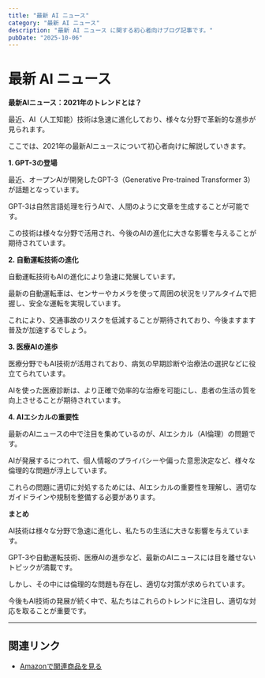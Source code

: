 ```yaml
---
title: "最新 AI ニュース"
category: "最新 AI ニュース"
description: "最新 AI ニュース に関する初心者向けブログ記事です。"
pubDate: "2025-10-06"
---
```


# 最新 AI ニュース

**最新AIニュース：2021年のトレンドとは？**

最近、AI（人工知能）技術は急速に進化しており、様々な分野で革新的な進歩が見られます。

ここでは、2021年の最新AIニュースについて初心者向けに解説していきます。



**1. GPT-3の登場**

最近、オープンAIが開発したGPT-3（Generative Pre-trained Transformer 3）が話題となっています。

GPT-3は自然言語処理を行うAIで、人間のように文章を生成することが可能です。

この技術は様々な分野で活用され、今後のAIの進化に大きな影響を与えることが期待されています。



**2. 自動運転技術の進化**

自動運転技術もAIの進化により急速に発展しています。

最新の自動運転車は、センサーやカメラを使って周囲の状況をリアルタイムで把握し、安全な運転を実現しています。

これにより、交通事故のリスクを低減することが期待されており、今後ますます普及が加速するでしょう。



**3. 医療AIの進歩**

医療分野でもAI技術が活用されており、病気の早期診断や治療法の選択などに役立てられています。

AIを使った医療診断は、より正確で効率的な治療を可能にし、患者の生活の質を向上させることが期待されています。



**4. AIエシカルの重要性**

最新のAIニュースの中で注目を集めているのが、AIエシカル（AI倫理）の問題です。

AIが発展するにつれて、個人情報のプライバシーや偏った意思決定など、様々な倫理的な問題が浮上しています。

これらの問題に適切に対処するためには、AIエシカルの重要性を理解し、適切なガイドラインや規制を整備する必要があります。



**まとめ**

AI技術は様々な分野で急速に進化し、私たちの生活に大きな影響を与えています。

GPT-3や自動運転技術、医療AIの進歩など、最新のAIニュースには目を離せないトピックが満載です。

しかし、その中には倫理的な問題も存在し、適切な対策が求められています。

今後もAI技術の発展が続く中で、私たちはこれらのトレンドに注目し、適切な対応を取ることが重要です。



---

## 関連リンク

- [Amazonで関連商品を見る](https://www.amazon.co.jp/s?k=%E6%9C%80%E6%96%B0+AI+%E3%83%8B%E3%83%A5%E3%83%BC%E3%82%B9&tag=autowritehubai-22)
